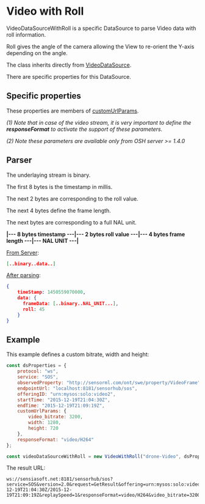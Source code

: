 # Video with Roll <Badge text="beta (>=1.4.0)" type="warning"/>

VideoDataSourceWithRoll is a specific DataSource to parse Video data with roll information.

Roll gives the angle of the camera allowing the View to re-orient the Y-axis depending on the angle.

The class inherits directly from [VideoDataSource](video.md).

There are specific properties for this DataSource.

## Specific properties

These properties are members of [customUrlParams](general.md#global-configuration).

<DocumentationLoad path="/guide/api/VideoWithRoll.html"/>

*(1) Note that in case of the video stream, it is very important to define the **responseFormat** to activate the support of these parameters.*

*(2) Note these parameters are available only from OSH server >= 1.4.0*

## Parser

The underlaying stream is binary.
 
The first 8 bytes is the timestamp in millis.
 
The next 2 bytes are corresponding to the roll value.

The next 4 bytes define the frame length.

The next bytes are corresponding to a full NAL unit.

**|--- 8 bytes timestamp ---|--- 2 bytes roll value ---|--- 4 bytes frame length ---|--- NAL UNIT ---|**

<ins>From Server</ins>:

```json
[..binary..data..]
```

<ins>After parsing</ins>:

```json
{
    timeStamp: 1450559070000,
    data: {
      frameData: [..binary..NAL_UNIT...],
      roll: 45    
    } 
}  
```

## Example

This example defines a custom bitrate, width and height:
```jsx
const dsProperties = {
    protocol: "ws",
    service: "SOS",
    observedProperty: "http://sensorml.com/ont/swe/property/VideoFrame",
    endpointUrl: "localhost:8181/sensorhub/sos",
    offeringID: "urn:mysos:solo:video2",
    startTime: "2015-12-19T21:04:30Z",
    endTime: "2015-12-19T21:09:19Z",
    customUrlParams: {
        video_bitrate: 3200,
        width: 1280,
        height: 720
    },
    responseFormat: "video/H264"
};

const videoDataSourceWithRoll = new VideoWithRoll("drone-Video", dsProperties);
```

The result URL:

```http
ws://sensiasoft.net:8181/sensorhub/sos?service=SOS&version=2.0&request=GetResult&offering=urn:mysos:solo:video2&observedProperty=http://sensorml.com/ont/swe/property/VideoFrame&temporalFilter=phenomenonTime,2015-12-19T21:04:30Z/2015-12-19T21:09:19Z&replaySpeed=1&responseFormat=video/H264&video_bitrate=3200&video_width=1280&video_height=720
```

